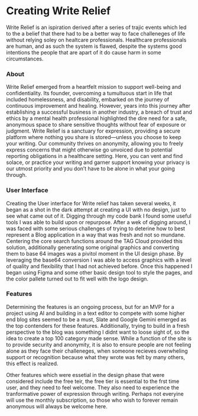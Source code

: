 # Creating Write Relief
Write Relief is an ispiration derived after a series of trajic events which led to the a belief that there had to be a better way to face challeneges of life without relying soley on healtcare professionals. Healthcare professionals are human, and as such the system is flawed, despite the systems good intentions the people that are apart of it do cause harm in some circumstances.

### About
Write Relief emerged from a heartfelt mission to support well-being and confidentiality. Its founder, overcoming a tumultuous start in life that included homelessness, and disability, embarked on the journey of continuous improvement and healing. However, years into this journey after establishing a successful business in another industry, a breach of trust and ethics by a mental health professional highlighted the dire need for a safe, anonymous space to share sensitive thoughts without fear of exposure or judgment.
Write Relief is a sanctuary for expression, providing a secure platform where nothing you share is stored—unless you choose to keep your writing. Our community thrives on anonymity, allowing you to freely express concerns that might otherwise go unvoiced due to potential reporting obligations in a healthcare setting. Here, you can vent and find solace, or practice your writing and garner support knowing your privacy is our utmost priority and you don’t have to be alone in what your going through.

### User Interface
Creating the User interface for Write relief has taken several weeks, it began as a shot in the dark attempt at creating a UI with no design, just to see what came out of it. Digging through my code bank I found some useful tools I was able to build upon or repurpose. After a wek of digging around, I was faced with some serious challenges of trying to deterine how to best represent a Blog application in a way that was fresh and not so mundane. Centering the core search functions around the TAG Cloud provided this solution, additionally generating some original graphics and converting them to base 64 images was a pivitol moment in the UI design phase. By leveraging the base64 conversion I was able to access graphics with a level of quality and flexibility that I had not achieved before. Once this happened I began using Figma and some other basic design tool to style the pages, and the color pallete turned out to fit well with the logo design.

### Features
Determining the features is an ongoing process, but for an MVP for a project using AI and building in a text editor to compete with some higher end blog sites seemed to be a must, Slate and Google Gemini emerged as the top contenders for these features. Additionally, trying to build in a fresh perspective to the blog was something I didnt want to loose sight of, so the idea to create a top 100 category made sense. While a function of the site is to provide security and anonymity, it is also to ensure people are not feeling alone as they face their challeneges, when someone recieves overwheling support or recognition because what they wrote was felt by many others, this effect is realized. 

Other features which were essetial in the design phase that were considered include the free teir, the free tier is essential to the frst time user, and they need to feel welcome. They also need to experience the tranformative power of expression through writing. Perhaps not everyine will use the monthly subscription, so those who wish to forever remain anonymous will always be welcome here. 
